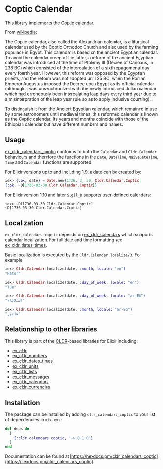 # Coptic Calendar

This library implements the Coptic calendar.

From [wikipedia](https://en.wikipedia.org/wiki/Coptic_calendar):

The Coptic calendar, also called the Alexandrian calendar, is a liturgical calendar used by the Coptic Orthodox Church and also used by the farming populace in Egypt. This calendar is based on the ancient Egyptian calendar. To avoid the calendar creep of the latter, a reform of the ancient Egyptian calendar was introduced at the time of Ptolemy III (Decree of Canopus, in 238 BC) which consisted of the intercalation of a sixth epagomenal day every fourth year. However, this reform was opposed by the Egyptian priests, and the reform was not adopted until 25 BC, when the Roman Emperor Augustus imposed the Decree upon Egypt as its official calendar (although it was unsynchronized with the newly introduced Julian calendar which had erroneously been intercalating leap days every third year due to a misinterpration of the leap year rule so as to apply inclusive counting).

To distinguish it from the Ancient Egyptian calendar, which remained in use by some astronomers until medieval times, this reformed calendar is known as the Coptic calendar. Its years and months coincide with those of the Ethiopian calendar but have different numbers and names.

## Usage

[ex_cldr_calendars_coptic](https://hex.pm/packages/ex_cldr_calenars_coptic) conforms to both the `Calendar` and `Cldr.Calendar` behaviours and therefore the functions in the `Date`, `DateTime`, `NaiveDateTime`, `Time` and `Calendar` functions are supported.

For Elixir versions up to and including 1.9, a date can be created by:
```elixir
iex> {:ok, date} = Date.new(1736, 3, 30, Cldr.Calendar.Coptic]
{:ok, ~D[1736-03-30 Cldr.Calendar.Coptic]}
```
For Elixir version 1.10 and later `Sigil_D` supports user-defined calendars:
```
iex> ~D[1736-03-30 Cldr.Calendar.Coptic]
~D[1736-03-30 Cldr.Calendar.Coptic]
```

## Localization

`ex_cldr_calendars_coptic` depends on [ex_cldr_calendars](https://hex.pm/packages/ex_cldr_calendars) which supports calendar localization. For full date and time formatting see [ex_cldr_dates_times](https://hex.pm/packages/ex_cldr_dates_times).

Basic localization is executed by the `Cldr.Calendar.localize/3`. For example:

```elixir
iex> Cldr.Calendar.localize(date, :month, locale: "en")
"Hator"

iex> Cldr.Calendar.localize(date, :day_of_week, locale: "en")
"Tue"

iex> Cldr.Calendar.localize(date, :day_of_week, locale: "ar-EG")
"الثلاثاء"

iex> Cldr.Calendar.localize(date, :month, locale: "ar-EG")
"هاتور"
```

## Relationship to other libraries

This library is part of the [CLDR](https://cldr.unicode.org)-based libraries for Elixir including:

* [ex_cldr](https://hex.pm/packages/ex_cldr)
* [ex_cldr_numbers](https://hex.pm/packages/ex_cldr_numbers)
* [ex_cldr_dates_times](https://hex.pm/packages/ex_cldr_dates_times)
* [ex_cldr_units](https://hex.pm/packages/ex_cldr_units)
* [ex_cldr_lists](https://hex.pm/packages/ex_cldr_lists)
* [ex_cldr_messages](https://hex.pm/packages/ex_cldr_messages)
* [ex_cldr_calendars](https://hex.pm/packages/ex_cldr_calendars)
* [ex_cldr_currencies](https://hex.pm/packages/ex_cldr_currencies)

## Installation

The package can be installed by adding `cldr_calendars_coptic` to your list of dependencies in `mix.exs`:

```elixir
def deps do
  [
    {:cldr_calendars_coptic, "~> 0.1.0"}
  ]
end
```
Documentation can be found at [https://hexdocs.pm/cldr_calendars_coptic](https://hexdocs.pm/cldr_calendars_coptic).

